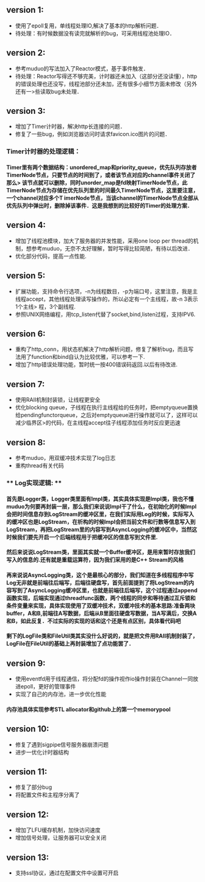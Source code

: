 version 1:
----
* 使用了epoll复用，单线程处理IO,解决了基本的http解析问题．
* 待处理：有时候数据没有读完就解析的bug，可采用线程池处理IO．

version 2:
----
* 参考muduo的写法加入了Reactor模式，基于事件触发．
* 待处理：Reactor写得还不够完美，计时器还未加入（这部分还没读懂），http的错误处理也还没写，线程池部分还未加，还有很多小细节方面未修改（另外还有一>些读取bug未处理．

version 3:
----
* 增加了Timer计时器，解决http长连接的问题．
* 修复了一些bug，例如浏览器访问时请求favicon.ico图片的问题．
### **Timer计时器的处理逻辑：**
#### Timer里有两个数据结构：unordered_map和priority_queue，优先队列存放者TimerNode节点，只要节点的时间到了，或者该节点对应的channel事件关闭了那么>    该节点就可以删除，同时unorder_map是fd映射TimerNode节点，此TimerNode节点为存储在优先队列里的时间最久TimerNode节点，这里要注意，一个channel对应多个T    imerNode节点，当该channel的TimerNode节点全部从优先队列中弹出时，删除掉该事件．这是我想到的比较好的Timer的处理方案．

version 4:
----
* 增加了线程池模块，加大了服务器的并发性能，采用one loop per thread的机制，想参考muduo，无奈不太好理解，暂时写得比较简陋，有待以后改进．
* 优化部分代码，提高一点性能.

version 5:
----
* 扩展功能，支持命令行选项，-n为线程数目，-p为端口号，这里注意，我是主线程accept，其他线程处理读写操作的，所以必定有一个主线程，故-n 3表示1个主线>    程，3个副线程.
* 参照UNIX网络编程，用tcp_listen代替了socket,bind,listen过程，支持IPV6.

version 6:
---
* 重构了http_conn，用状态机解决了http解析问题，修复了解析bug，而且写法用了function和bind自认为比较优雅，可以参考一下.
* 增加了http错误处理功能，暂时统一按400错误码返回.以后有待改进.

version 7:
----
* 使用RAII机制封装锁，让线程更安全
* 优化blocking queue，子线程在执行主线程给的任务时，把emptyqueue置换给pendingfunctorqueue，之后对emptyqueue进行操作就可以了，这样可以减少临界区>的代码，在主线程accept往子线程添加任务时反应更迅速

version 8:
----
* 参考muduo，用双缓冲技术实现了log日志
* 重构thread有关代码

### ** Log实现逻辑: **
#### 首先是Logger类，Logger类里面有Impl类，其实具体实现是Impl类，我也不懂muduo为何要再封装一层，那么我们来说说Impl干了什么，在初始化的时候Impl会把时间信息存到LogStream的缓冲区里，在我们实际用Log的时候，实际写入的缓冲区也是LogStream，在析构的时候Impl会把当前文件和行数等信息写入到LogStream，再把LogStream里的内容写到AsyncLogging的缓冲区中，当然这时候我们要先开启一个后端线程用于把缓冲区的信息写到文件里.
#### 然后来说说LogStream类，里面其实就一个Buffer缓冲区，是用来暂时存放我们写入的信息的.还有就是重载运算符，因为我们采用的是C++ Stream的风格
#### 再来说说AsyncLogging类，这个是最核心的部分，我们知道在多线程程序中写Log无非就是前端往后端写，后端往硬盘写，首先前面提到了将LogStream的内容写到了AsyncLogging缓冲区里，也就是前端往后端写，这个过程通过append函数实现，后端实现通过threadfunc函数，两个线程的同步和等待通过互斥锁和条件变量来实现，具体实现使用了双缓冲技术，双缓冲技术的基本思路:准备两块buffer，A和B,前端往A写数据，后端从B里面往硬盘写数据，当A写满后，交换A和B，如此反复．不过实际的实现的话和这个还是有点区别，具体看代码吧
#### 剩下的LogFile类和FileUtil类其实没什么好说的，就是把文件用RAII机制封装了，LogFile在FileUtil的基础上再封装增加了点功能罢了．

version 9:
----
* 使用eventfd用于线程通信，将分配fd的操作视作io操作封装在Channel一同放进epoll，更好的管理事件
* 实现了自己的内存池，进一步优化性能

#### 内存池具体实现参考STL allocator和github上的第一个memorypool

version 10:
----
* 修复了遇到sigpipe信号服务器崩溃问题
* 进步一优化计时器结构

version 11:
----
* 修复了部分bug
* 将配置文件和主程序分离了

version 12:
----
* 增加了LFU缓存机制，加快访问速度
* 增加信号处理，让服务器可以安全关闭

version 13:
----
* 支持ssl协议，通过在配置文件中设置可开启
